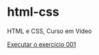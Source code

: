 # html-css
HTML e CSS, Curso em Vídeo

<a href="https://github.com/veronicamedeiros.io/html-css/exercicios/ex001/index.html">Executar o exercício 001</a>